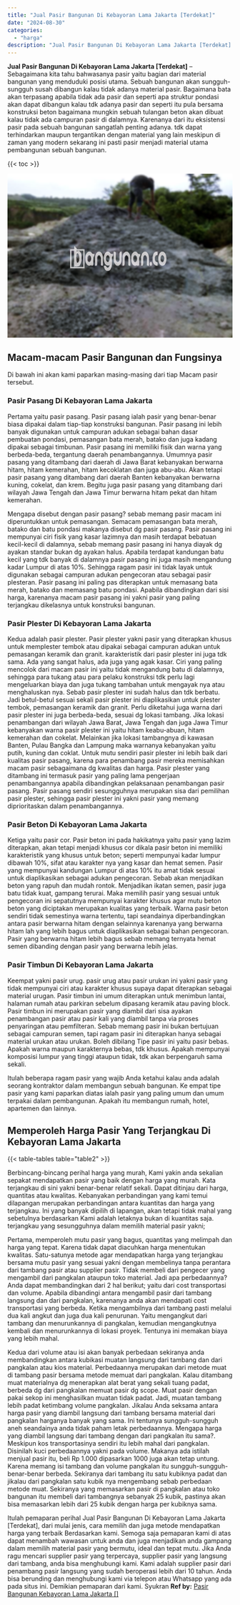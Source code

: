 ```yaml
---
title: "Jual Pasir Bangunan Di Kebayoran Lama Jakarta [Terdekat]"
date: "2024-08-30"
categories: 
  - "harga"
description: "Jual Pasir Bangunan Di Kebayoran Lama Jakarta [Terdekat]. Itulah pemaparan perihal Jual Pasir Bangunan Di Kebayoran Lama Jakarta [Terdekat], dari mulai jen..."
---
```


**Jual Pasir Bangunan Di Kebayoran Lama Jakarta \[Terdekat\]** – Sebagaimana kita tahu bahwasanya pasir yaitu bagian dari material bangunan yang menduduki posisi utama. Sebuah bangunan akan sungguh-sungguh susah dibangun kalau tidak adanya material pasir. Bagaimana bata akan terpasang apabila tidak ada pasir dan seperti apa struktur pondasi akan dapat dibangun kalau tdk adanya pasir dan seperti itu pula bersama konstruksi beton bagaimana mungkin sebuah tulangan beton akan dibuat kalau tidak ada campuran pasir di dalamnya. Karenanya dari itu eksistensi pasir pada sebuah bangunan sangatlah penting adanya. tdk dapat terhindarkan maupun tergantikan dengan material yang lain meskipun di zaman yang modern sekarang ini pasti pasir menjadi material utama pembangunan sebuah bangunan.

{{< toc >}}

![Jual Pasir Bangunan Di Kebayoran Lama Jakarta [Terdekat]](/images/jual-pasir-bangunan-17.png)

## Macam-macam Pasir Bangunan dan Fungsinya

Di bawah ini akan kami paparkan masing-masing dari tiap Macam pasir tersebut.

### Pasir Pasang Di Kebayoran Lama Jakarta

Pertama yaitu pasir pasang. Pasir pasang ialah pasir yang benar-benar biasa dipakai dalam tiap-tiap konstruksi bangunan. Pasir pasang ini lebih banyak digunakan untuk campuran adukan sebagai bahan dasar pembuatan pondasi, pemasangan bata merah, batako dan juga kadang dipakai sebagai timbunan. Pasir pasang ini memiliki fisik dan warna yang berbeda-beda, tergantung daerah penambangannya. Umumnya pasir pasang yang ditambang dari daerah di Jawa Barat kebanyakan berwarna hitam, hitam kemerahan, hitam kecoklatan dan juga abu-abu. Akan tetapi pasir pasang yang ditambang dari daerah Banten kebanyakan berwarna kuning, cokelat, dan krem. Begitu juga pasir pasang yang ditambang dari wilayah Jawa Tengah dan Jawa Timur berwarna hitam pekat dan hitam kemerahan.

Mengapa disebut dengan pasir pasang? sebab memang pasir macam ini diperuntukkan untuk pemasangan. Semacam pemasangan bata merah, batako dan batu pondasi makanya disebut dg pasir pasang. Pasir pasang ini mempunyai ciri fisik yang kasar lazimnya dan masih terdapat bebatuan kecil-kecil di dalamnya, sebab memang pasir pasang ini hanya diayak dg ayakan standar bukan dg ayakan halus. Apabila terdapat kandungan batu kecil yang tdk banyak di dalamnya pasir pasang ini juga masih mengandung kadar Lumpur di atas 10%. Sehingga ragam pasir ini tidak layak untuk digunakan sebagai campuran adukan pengecoran atau sebagai pasir plesteran. Pasir pasang ini paling pas diterapkan untuk memasang bata merah, batako dan memasang batu pondasi. Apabila dibandingkan dari sisi harga, karenanya macam pasir pasang ini yakni pasir yang paling terjangkau dikelasnya untuk konstruksi bangunan.

### Pasir Plester Di Kebayoran Lama Jakarta

Kedua adalah pasir plester. Pasir plester yakni pasir yang diterapkan khusus untuk memplester tembok atau dipakai sebagai campuran adukan untuk pemasangan keramik dan granit. karakteristik dari pasir plester ini juga tdk sama. Ada yang sangat halus, ada juga yang agak kasar. Ciri yang paling mencolok dari macam pasir ini yaitu tidak mengandung batu di dalamnya, sehingga para tukang atau para pelaku konstruksi tdk perlu lagi mengeluarkan biaya dan juga tukang tambahan untuk mengayak nya atau menghaluskan nya. Sebab pasir plester ini sudah halus dan tdk berbatu. Jadi betul-betul sesuai sekali pasir plester ini diaplikasikan untuk plester tembok, pemasangan keramik dan granit. Perlu diketahui juga warna dari pasir plester ini juga berbeda-beda, sesuai dg lokasi tambang. Jika lokasi penambangan dari wilayah Jawa Barat, Jawa Tengah dan juga Jawa Timur kebanyakan warna pasir plester ini yaitu hitam keabu-abuan, hitam kemerahan dan cokelat. Melainkan jika lokasi tambangnya di kawasan Banten, Pulau Bangka dan Lampung maka warnanya kebanyakan yaitu putih, kuning dan coklat. Untuk mutu sendiri pasir plester ini lebih baik dari kualitas pasir pasang, karena para penambang pasir mereka memisahkan macam pasir sebagaimana dg kwalitas dan harga. Pasir plester yang ditambang ini termasuk pasir yang paling lama pengerjaan penambangannya apabila dibandingkan pelaksanaan penambangan pasir pasang. Pasir pasang sendiri sesungguhnya merupakan sisa dari pemilihan pasir plester, sehingga pasir plester ini yakni pasir yang memang diprioritaskan dalam penambangannya.

### Pasir Beton Di Kebayoran Lama Jakarta

Ketiga yaitu pasir cor. Pasir beton ini pada hakikatnya yaitu pasir yang lazim diterapkan, akan tetapi menjadi khusus cor dikala pasir beton ini memiliki karakteristik yang khusus untuk beton; seperti mempunyai kadar lumpur dibawah 10%, sifat atau karakter nya yang kasar dan hemat semen. Pasir yang mempunyai kandungan Lumpur di atas 10% itu amat tidak sesuai untuk diaplikasikan sebagai adukan pengecoran. Sebab akan menjadikan beton yang rapuh dan mudah rontok. Menjadikan ikatan semen, pasir juga batu tidak kuat, gampang terurai. Maka memilih pasir yang sesuai untuk pengecoran ini sepatutnya mempunyai karakter khusus agar mutu beton beton yang diciptakan merupakan kualitas yang terbaik. Warna pasir beton sendiri tidak semestinya warna tertentu, tapi seandainya diperbandingkan antara pasir berwarna hitam dengan selainnya karenanya yang berwarna hitam lah yang lebih bagus untuk diaplikasikan sebagai bahan pengecoran. Pasir yang berwarna hitam lebih bagus sebab memang ternyata hemat semen dibanding dengan pasir yang berwarna lebih jelas.

### Pasir Timbun Di Kebayoran Lama Jakarta

Keempat yakni pasir urug. pasir urug atau pasir urukan ini yakni pasir yang tidak mempunyai ciri atau karakter khusus supaya dapat diterapkan sebagai material urugan. Pasir timbun ini umum diterapkan untuk menimbun lantai, halaman rumah atau parkiran sebelum dipasang keramik atau paving block. Pasir timbun ini merupakan pasir yang diambil dari sisa ayakan penambangan pasir atau pasir kali yang diambil tanpa via proses penyaringan atau pemfilteran. Sebab memang pasir ini bukan bertujuan sebagai campuran semen, tapi ragam pasir ini diterapkan hanya sebagai material urukan atau urukan. Boleh dibilang Tipe pasir ini yaitu pasir bebas. Apakah warna maupun karakternya bebas, tdk khusus. Apakah mempunyai komposisi lumpur yang tinggi ataupun tidak, tdk akan berpengaruh sama sekali.

Itulah beberapa ragam pasir yang wajib Anda ketahui kalau anda adalah seorang kontraktor dalam membangun sebuah bangunan. Ke empat tipe pasir yang kami paparkan diatas ialah pasir yang paling umum dan umum terpakai dalam pembangunan. Apakah itu membangun rumah, hotel, apartemen dan lainnya.

## Memperoleh Harga Pasir Yang Terjangkau Di Kebayoran Lama Jakarta

{{< table-tables table="table2" >}}

Berbincang-bincang perihal harga yang murah, Kami yakin anda sekalian sepakat mendapatkan pasir yang baik dengan harga yang murah. Kata terjangkau di sini yakni benar-benar relatif sekali. Dapat ditinjau dari harga, quantitas atau kwalitas. Kebanyakan perbandingan yang kami temui dilapangan merupakan perbandingan antara kuantitas dan harga yang terjangkau. Ini yang banyak dipilih di lapangan, akan tetapi tidak mahal yang sebetulnya berdasarkan Kami adalah letaknya bukan di kuantitas saja. terjangkau yang sesungguhnya dalam memilih material pasir yakni;

Pertama, memperoleh mutu pasir yang bagus, quantitas yang melimpah dan harga yang tepat. Karena tidak dapat diacuhkan harga menentukan kwalitas. Satu-satunya metode agar mendapatkan harga yang terjangkau bersama mutu pasir yang sesuai yakni dengan membelinya tanpa perantara dari tambang pasir atau supplier pasir. Tidak membeli dari pengecer yang mengambil dari pangkalan ataupun toko material. Jadi apa perbedaannya? Anda dapat membandingkan dari 2 hal berikut; yaitu dari cost transportasi dan volume. Apabila dibandingi antara mengambil pasir dari tambang langsung dan dari pangkalan, karenanya anda akan mendapati cost transportasi yang berbeda. Ketika mengambilnya dari tambang pasti melalui dua kali angkut dan juga dua kali penurunan. Yaitu mengangkut dari tambang dan menurunkannya di pangkalan, kemudian mengangkutnya kembali dan menurunkannya di lokasi proyek. Tentunya ini memakan biaya yang lebih mahal.

Kedua dari volume atau isi akan banyak perbedaan sekiranya anda membandingkan antara kubikasi muatan langsung dari tambang dan dari pangkalan atau kios material. Perbedaannya merupakan dari metode muat di tambang pasir bersama metode memuat dari pangkalan. Kalau ditambang muat materialnya dg menerapkan alat berat yang sekali tuang padat, berbeda dg dari pangkalan memuat pasir dg scope. Muat pasir dengan pakai sekop ini menghasilkan muatan tidak padat. Jadi, muatan tambang lebih padat ketimbang volume pangkalan. Jikalau Anda seksama antara harga pasir yang diambil langsung dari tambang bersama material dari pangkalan harganya banyak yang sama. Ini tentunya sungguh-sungguh aneh seandainya anda tidak paham letak perbedaannya. Mengapa harga yang diambil langsung dari tambang dengan dari pangkalan itu sama?. Meskipun kos transportasinya sendiri itu lebih mahal dari pangkalan. Disinilah kuci perbedaannya yakni pada volume. Makanya ada istilah menjual pasir itu, beli Rp 1.000 dipasarkan 1000 juga akan tetap untung. Karena memang isi tambang dan volume pangkalan itu sungguh-sungguh-benar-benar berbeda. Sekiranya dari tambang itu satu kubiknya padat dan jikalau dari pangkalan satu kubik nya mengembang sebab perbedaan metode muat. Sekiranya yang memasarkan pasir di pangkalan atau toko bangunan itu membeli dari tambangnya sebanyak 25 kubik, pastinya akan bisa memasarkan lebih dari 25 kubik dengan harga per kubiknya sama.

Itulah pemaparan perihal Jual Pasir Bangunan Di Kebayoran Lama Jakarta \[Terdekat\], dari mulai jenis, cara memilih dan juga metode mendapatkan harga yang terbaik Berdasarkan kami. Semoga saja pemaparan kami di atas dapat menambah wawasan untuk anda dan juga menjadikan anda gampang dalam memilih material pasir yang bermutu, ideal dan tepat mutu. Jika Anda ragu mencari supplier pasir yang terpercaya, supplier pasir yang langsung dari tambang, anda bisa menghubungi kami. Kami adalah supplier pasir dari penambang pasir langsung yang sudah beroperasi lebih dari 10 tahun. Anda bisa berunding dan menghubungi kami via telepon atau Whatsapp yang ada pada situs ini. Demikian pemaparan dari kami. Syukran
**Ref by:** [Pasir Bangunan Kebayoran Lama Jakarta []](https://id.wikipedia.org/wiki/Pasir)
